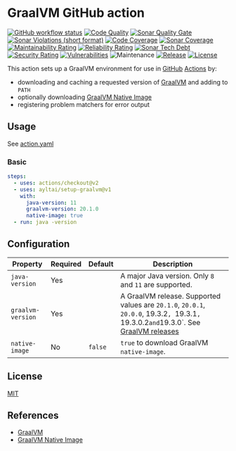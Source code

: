 # GraalVM GitHub action

[![GitHub workflow status](https://img.shields.io/github/workflow/status/ayltai/setup-graalvm/CI?style=flat)](https://github.com/ayltai/setup-graalvm/actions)
[![Code Quality](https://img.shields.io/codacy/grade/c1c79275ccae4ddfab764041da486271.svg?style=flat)](https://app.codacy.com/app/AlanTai/setup-graalvm/dashboard)
[![Sonar Quality Gate](https://img.shields.io/sonar/quality_gate/ayltai_setup-graalvm?server=https%3A%2F%2Fsonarcloud.io)](https://sonarcloud.io/dashboard?id=ayltai_setup-graalvm)
[![Sonar Violations (short format)](https://img.shields.io/sonar/violations/ayltai_setup-graalvm?format=short&server=https%3A%2F%2Fsonarcloud.io)](https://sonarcloud.io/dashboard?id=ayltai_setup-graalvm)
[![Code Coverage](https://img.shields.io/codecov/c/github/ayltai/setup-graalvm.svg?style=flat)](https://codecov.io/gh/ayltai/setup-graalvm)
[![Sonar Coverage](https://img.shields.io/sonar/coverage/ayltai_setup-graalvm?server=https%3A%2F%2Fsonarcloud.io)](https://sonarcloud.io/dashboard?id=ayltai_setup-graalvm)
[![Maintainability Rating](https://sonarcloud.io/api/project_badges/measure?project=ayltai_setup-graalvm&metric=sqale_rating)](https://sonarcloud.io/dashboard?id=ayltai_setup-graalvm)
[![Reliability Rating](https://sonarcloud.io/api/project_badges/measure?project=ayltai_setup-graalvm&metric=reliability_rating)](https://sonarcloud.io/dashboard?id=ayltai_setup-graalvm)
[![Sonar Tech Debt](https://img.shields.io/sonar/tech_debt/ayltai_setup-graalvm?server=https%3A%2F%2Fsonarcloud.io)](https://sonarcloud.io/dashboard?id=ayltai_setup-graalvm)
[![Security Rating](https://sonarcloud.io/api/project_badges/measure?project=ayltai_setup-graalvm&metric=security_rating)](https://sonarcloud.io/dashboard?id=ayltai_setup-graalvm)
[![Vulnerabilities](https://sonarcloud.io/api/project_badges/measure?project=ayltai_setup-graalvm&metric=vulnerabilities)](https://sonarcloud.io/dashboard?id=ayltai_setup-graalvm)
![Maintenance](https://img.shields.io/maintenance/yes/2020)
[![Release](https://img.shields.io/github/release/ayltai/setup-graalvm.svg?style=flat)](https://github.com/ayltai/setup-graalvm/releases)
[![License](https://img.shields.io/github/license/ayltai/setup-graalvm.svg?style=flat)](https://github.com/ayltai/setup-graalvm/blob/master/LICENSE)

This action sets up a GraalVM environment for use in [GitHub](https://github.com) [Actions](https://github.com/features/actions) by:
* downloading and caching a requested version of [GraalVM](https://www.graalvm.org) and adding to `PATH`
* optionally downloading [GraalVM Native Image](https://www.graalvm.org/getting-started/#native-images)
* registering problem matchers for error output

## Usage
See [action.yaml](https://github.com/ayltai/setup-graalvm/blob/master/action.yml)

### Basic
```yaml
steps:
  - uses: actions/checkout@v2
  - uses: ayltai/setup-graalvm@v1
    with:
      java-version: 11
      graalvm-version: 20.1.0
      native-image: true
  - run: java -version
```

## Configuration
| Property          | Required | Default | Description |
|-------------------|----------|---------|-------------|
| `java-version`    | Yes      |         | A major Java version. Only `8` and `11` are supported. |
| `graalvm-version` | Yes      |         | A GraalVM release. Supported values are `20.1.0`, `20.0.1`, `20.0.0`, 19.3.2`, `19.3.1`, `19.3.0.2` and `19.3.0`. See [GraalVM releases](https://github.com/graalvm/graalvm-ce-builds/releases) |
| `native-image`    | No       | `false` | `true` to download GraalVM `native-image`. |

## License
[MIT](https://github.com/ayltai/setup-graalvm/blob/master/LICENSE)

## References
* [GraalVM](https://www.graalvm.org)
* [GraalVM Native Image](https://www.graalvm.org/getting-started/#native-images)
